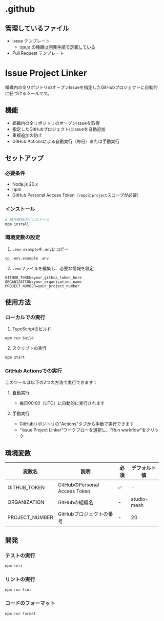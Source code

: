 # .github

## 管理しているファイル

- issue テンプレート
  - [issue の種類は開発手順で定義している](https://www.notion.so/smesh/93974d4113254d34a828bff8890dcf74?pvs=4)
- Pull Request テンプレート

# Issue Project Linker

組織内の全リポジトリのオープンIssueを指定したGitHubプロジェクトに自動的に紐づけるツールです。

## 機能

- 組織内の全リポジトリのオープンIssueを取得
- 指定したGitHubプロジェクトにIssueを自動追加
- 重複追加の防止
- GitHub Actionsによる自動実行（毎日）または手動実行

## セットアップ

### 必要条件

- Node.js 20.x
- npm
- GitHub Personal Access Token（`repo`と`project`スコープが必要）

### インストール

```bash
# 依存関係のインストール
npm install
```

### 環境変数の設定

1. `.env.example`を`.env`にコピー
```bash
cp .env.example .env
```

2. `.env`ファイルを編集し、必要な情報を設定
```env
GITHUB_TOKEN=your_github_token_here
ORGANIZATION=your_organization_name
PROJECT_NUMBER=your_project_number
```

## 使用方法

### ローカルでの実行

1. TypeScriptのビルド
```bash
npm run build
```

2. スクリプトの実行
```bash
npm start
```

### GitHub Actionsでの実行

このツールは以下の2つの方法で実行できます：

1. 自動実行
   - 毎日00:00（UTC）に自動的に実行されます

2. 手動実行
   - GitHubリポジトリの"Actions"タブから手動で実行できます
   - "Issue Project Linker"ワークフローを選択し、"Run workflow"をクリック

## 環境変数

| 変数名 | 説明 | 必須 | デフォルト値 |
|--------|------|------|--------------|
| GITHUB_TOKEN | GitHubのPersonal Access Token | ✅ | - |
| ORGANIZATION | GitHubの組織名 | - | studio-mesh |
| PROJECT_NUMBER | GitHubプロジェクトの番号 | - | 20 |

## 開発

### テストの実行

```bash
npm test
```

### リントの実行

```bash
npm run lint
```

### コードのフォーマット

```bash
npm run format
